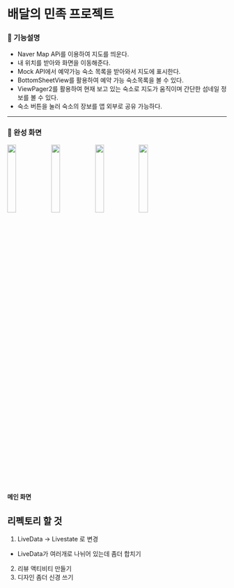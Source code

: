 # 배달의 민족 프로젝트

### :wrench: 기능설명

+ Naver Map APi를 이용하여 지도를 띄운다.
+ 내 위치를 받아와 화면을 이동해준다.
+ Mock API에서 예약가능 숙소 목록을 받아와서 지도에 표시한다.
+ BottomSheetView를 활용하여 예약 가능 숙소목록을 볼 수 있다.
+ ViewPager2를 활용하여 현재 보고 있는 숙소로 지도가 움직이며 간단한 섬네일 정보를 볼 수 있다.
+ 숙소 버튼을 눌러 숙소의 장보를 앱 외부로 공유 가능하다.

***
### :lollipop: 완성 화면
<img src = "https://user-images.githubusercontent.com/48902047/156923668-6b20d53f-8b14-4b82-9c28-7af08a2b811e.jpg" width="20%" height="20%"><img src = "https://user-images.githubusercontent.com/48902047/156923726-321e570c-1d10-487e-9ad9-f54b9a214602.jpg" width="20%" height="20%"><img src = "https://user-images.githubusercontent.com/48902047/156923751-2106c77e-524d-4e1d-b60d-5fbc21f59393.jpg" width="20%" height="20%"><img src = "https://user-images.githubusercontent.com/48902047/156923754-5eb898d3-c3c1-426d-9023-9e7df9a72663.jpg" width="20%" height="20%">
#### 메인 화면




## 리펙토리 할 것
1. LiveData -> Livestate 로 변경
- LiveData가 여러개로 나뉘어 있는데 좀더 합치기
2. 리뷰 액티비티 만들기
3. 디자인 좀더 신경 쓰기 
